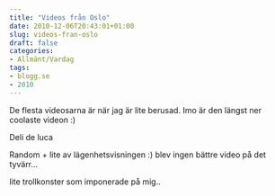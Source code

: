 ```yaml
---
title: "Videos från Oslo"
date: 2010-12-06T20:43:01+01:00
slug: videos-fran-oslo
draft: false
categories:
- Allmänt/Vardag
tags:
- blogg.se
- 2010
---
```

De flesta videosarna är när jag är lite berusad. Imo är den längst ner coolaste videon :)  
  
  
     
  
  
  
  
Deli de luca  
  
  
     
  
  
Random + lite av lägenhetsvisningen :) blev ingen bättre video på det tyvärr...  
  
  
  
     
  
  
lite trollkonster som imponerade på mig..